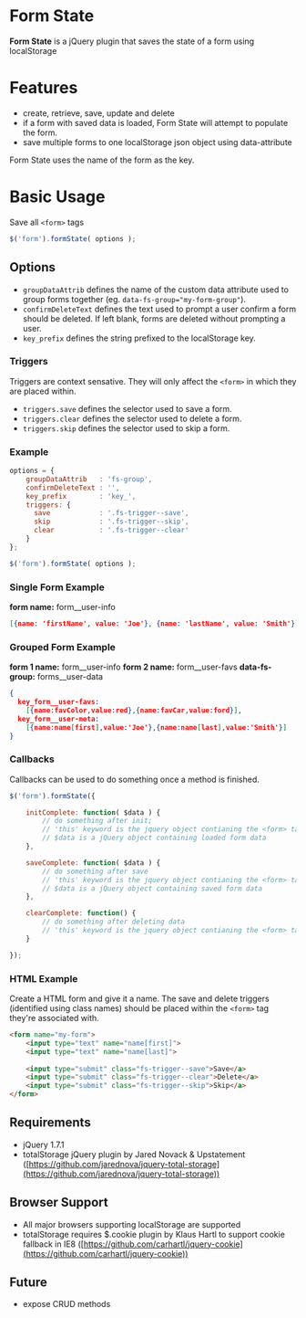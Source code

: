 # Form State

**Form State** is a jQuery plugin that saves the state of a form using localStorage

# Features
* create, retrieve, save, update and delete
* if a form with saved data is loaded, Form State will attempt to populate the form.
* save multiple forms to one localStorage json object using data-attribute

Form State uses the name of the form as the key.

# Basic Usage
Save all ```<form>``` tags
```javascript
$('form').formState( options );
```

## Options
* ```groupDataAttrib``` defines the name of the custom data attribute used to group forms together (eg. ```data-fs-group="my-form-group"```).
* ```confirmDeleteText``` defines the text used to prompt a user confirm a form should be deleted. If left blank, forms are deleted without prompting a user.
* ```key_prefix``` defines the string prefixed to the localStorage key.

### Triggers
Triggers are context sensative. They will only affect the ```<form>``` in which they are placed within.
* ```triggers.save``` defines the selector used to save a form.
* ```triggers.clear``` defines the selector used to delete a form.
* ```triggers.skip``` defines the selector used to skip a form.

### Example
```javascript
options = {
    groupDataAttrib   : 'fs-group',
    confirmDeleteText : '',
    key_prefix        : 'key_',
    triggers: {
      save            : '.fs-trigger--save',
      skip            : '.fs-trigger--skip',
      clear           : '.fs-trigger--clear'
    }
};

$('form').formState( options );
```

### Single Form Example
**form name:** form__user-info
```json
[{name: 'firstName', value: 'Joe'}, {name: 'lastName', value: 'Smith'}]
```
### Grouped Form Example
**form 1 name:** form__user-info
**form 2 name:** form__user-favs
**data-fs-group:** forms__user-data
```json
{ 
  key_form__user-favs:
    [{name:favColor,value:red},{name:favCar,value:ford}],
  key_form__user-meta:
    [{name:name[first],value:'Joe'},{name:name[last],value:'Smith'}]
}
```

### Callbacks
Callbacks can be used to do something once a method is finished. 
```javascript
$('form').formState({

    initComplete: function( $data ) {
        // do something after init;
        // 'this' keyword is the jquery object contianing the <form> tag
        // $data is a jQuery object containing loaded form data 
    },

    saveComplete: function( $data ) {
        // do something after save
        // 'this' keyword is the jquery object contianing the <form> tag
        // $data is a jQuery object containing saved form data 
    },

    clearComplete: function() {
        // do something after deleting data
        // 'this' keyword is the jquery object contianing the <form> tag
    }

});
```

### HTML Example
Create a HTML form and give it a name. The save and delete triggers (identified using class names) should be placed within the ```<form>``` tag they're associated with.
```html
<form name="my-form">
    <input type="text" name="name[first]">
    <input type="text" name="name[last]">
    
    <input type="submit" class="fs-trigger--save">Save</a>
    <input type="submit" class="fs-trigger--clear">Delete</a>
    <input type="submit" class="fs-trigger--skip">Skip</a>
</form>
```

## Requirements
* jQuery 1.7.1
* totalStorage jQuery plugin by Jared Novack & Upstatement
([https://github.com/jarednova/jquery-total-storage](https://github.com/jarednova/jquery-total-storage))

## Browser Support
* All major browsers supporting localStorage are supported
* totalStorage requires $.cookie plugin by Klaus Hartl to support cookie fallback in IE8
([https://github.com/carhartl/jquery-cookie](https://github.com/carhartl/jquery-cookie))

## Future
* expose CRUD methods